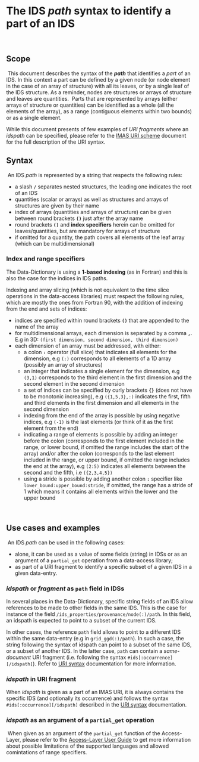 # The IDS *path* syntax to identify a part of an IDS
​
## Scope
​
This document describes the syntax of the ***path*** that identifies a *part* of an IDS.
In this context a part can be defined by a given node (or node element in the case of an array of structure) 
with all its leaves, or by a single leaf of the IDS structure. As a reminder, nodes are structures or arrays 
of structure and leaves are quantities. 
​
Parts that are represented by arrays (either arrays of structure or quantities) can be identified
as a whole (all the elements of the array), as a range (contiguous elements within two bounds) or 
as a single element.

While this document presents of few examples of *URI fragments* where an *idspath* can be specified,
please refer to the [IMAS URI scheme](IMAS-URI-scheme.md) document for the full description of the URI syntax.
​
​
## Syntax
​
An IDS *path* is represented by a string that respects the following rules:
​
- a slash **`/`** separates nested structures, the leading one indicates the root of an IDS
- quantities (scalar or arrays) as well as structures and arrays of structures are given by their name
- index of arrays (quantities and arrays of structure) can be given between round brackets **`()`** just after the array name
- round brackets **`()`** and **index specifiers** herein can be omitted for leaves/quantities, but are mandatory for arrays of structure
- if omitted for a quantity, the path covers all elements of the leaf array (which can be multidimensional) 


### Index and range specifiers

The Data-Dictionary is using a **1-based indexing** (as in Fortran) and this is also the case for the indices in IDS paths.

Indexing and array slicing (which is not equivalent to the time slice operations in the data-access libraries) must respect the following rules, which are mostly the ones from Fortran 90, with the addition of indexing from the end and sets of indices:

- indices are specified within round brackets **`()`** that are appended to the name of the array
- for multidimensional arrays, each dimension is separated by a comma **`,`**. E.g in 3D: `(first dimension, second dimension, third dimension)`
- each dimension of an array must be addressed, with either:
    + a colon **`:`** operator (full slice) that indicates all elements for the dimension, e.g `(:)` corresponds to all elements of a 1D array (possibly an array of structures)
	+ an integer that indicates a single element for the dimension, e.g `(3,1)` corresponds to the third element in the first dimension and the second element in the second dimension
	+ a set of indices can be specified by curly brackets **`{}`** (does not have to be monotonic increasing), e.g `({1,5,3},:)` indicates the first, fifth and third elements in the first dimension and all elements in the second dimension
	+ indexing from the end of the array is possible by using negative indices, e.g `(-1)` is the last elements (or think of it as the first element from the end)
	+ indicating a range of elements is possible by adding an integer before the colon (corresponds to the first element included in the range, or lower bound, if omitted the range includes the start of the array) and/or after the colon (corresponds to the last element included in the range, or upper bound, if omitted the range includes the end at the array), e.g `(2:5)` indicates all elements between the second and the fifth, i.e `({2,3,4,5})`
	+ using a stride is possible by adding another colon **`:`** specifier like `lower_bound:upper_bound:stride`, if omitted, the range has a stride of 1 which means it contains all elements within the lower and the upper bound


​
​
## Use cases and examples
​
An IDS *path* can be used in the following cases: 

- alone, it can be used as a value of some fields (string) in IDSs or as an argument of a `partial_get` operation from a data-access library;
- as part of a URI fragment to identify a specific subset of a given IDS in a given data-entry.
​
### *idspath* or *fragment* as `path` field in IDSs

In several places in the Data-Dictionary, specific string fields of an IDS allow references to be made to other fields in the same IDS. 
This is the case for instance of the field `/ids_properties/provenance/node(:)/path`. In this field, an idspath is expected to point 
to a subset of the current IDS.

In other cases, the reference `path` field allows to point to a different IDS within the same data-entry (e.g in `grid_ggd(:)/path`). 
In such a case, the string following the syntax of idspath can point to a subset of the same IDS, or a subset of another IDS.
In the latter case, `path` can contain a *same-document* URI fragment (i.e. following the syntax `#ids[:occurrence][/idspath]`). 
Refer to [URI syntax](IMAS-URI-scheme.md) documentation for more information.

### *idspath* in URI fragment

When *idspath* is given as a part of an IMAS URI, it is always contains the specific IDS (and optionally its occurrence) 
and follows the syntax `#ids[:occurrence][/idspath]` described in the [URI syntax](IMAS-URI-scheme.md) documentation. 

### *idspath* as an argument of a `partial_get` operation
​
When given as an argument of the `partial_get` function of the Access-Layer, please refer to the [Access-Layer User Guide](https://user.iter.org/?uid=YSQENW&action=get_document) 
to get more information about possible limitations of the supported languages and allowed comintations of range specifiers.
​
​
